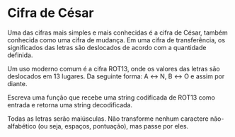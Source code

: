 # Cifra de César

Uma das cifras mais simples e mais conhecidas é a cifra de César, também conhecida como uma cifra de mudança. Em uma cifra de transferência, os significados das letras são deslocados de acordo com a quantidade definida.

Um uso moderno comum é a cifra ROT13, onde os valores das letras são deslocados em 13 lugares. Da seguinte forma: A ↔ N, B ↔ O e assim por diante.

Escreva uma função que recebe uma string codificada de ROT13 como entrada e retorna uma string decodificada.

Todas as letras serão maiúsculas. Não transforme nenhum caractere não-alfabético (ou seja, espaços, pontuação), mas passe por eles.

